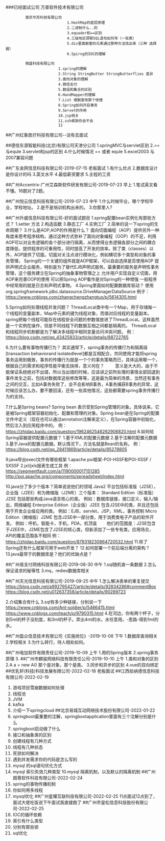 ###已经面试公司
			 万普软件技术有限公司

		     南京华苏科技有限公司
								1.HashMap的底层原理
								2.二进制什么..的
								3.equader和==区别
								4.三级地区颈联SQL语句如何写（一张表）
								5.div里面嵌套的元素通过那种方法找出来（三种 选择器）
								6.Spirng的IOC的理解
		  
		     微盛科技有限公司
							1.spring的理解
							2.String StringButter StringButterflies 差异
							3.面向对象的理解
							4.微信支付
							5.数组和集合的区别
							6.HandMapper的理解
							7.List 增删查改那个快慢
							8.Spring如何开启事务
							9.Servet的作用
							10.jsp相关
							11.ssh框架你会不会
							12
##广州红象医疗科技有限公司--没有去面试

##德信东源智能科技(北京)有限公司天津分公司
1.springMVC与servlet区别
2.==与equle
3.servlet和jsp的区别
4.什么时候情况 == 或者 equle
5.excel2003 与 2007兼容问题	

##广东金网信息科技有限公司-2019-07-15
老板面试
1.有什么优点
2.数据库设计是你设计的吗
3.英文水平
4.最低薪资要求
5.主程的工资

##广州Accentrix-广州艾森斯软件研发有限公司-2019-07-23 早上
1.笔试英文看不懂。16题对了2题。

##广州悦云信息科技有限公司-2019-07-23 中午
1.什么时候毕业，哪个学校毕业，学校地址。
2.是不是培训机构出来的。
3.你那里人?

##广州升威信息科技有限公司-好的面试题目
1.spring配置bean实例化有那些方式？
								1.setter 方法
								2.构造函数
								3.静态工厂
								4.实例工厂
2.简单的说一下spring的生命周期？
3.什么是AOP,AOP的作用是什么？
						  面向切面编程（AOP）提供另外一种角度来思考程序结构，通过这种方式弥补了面向对象编程（OOP）的不足，利用AOP可以对业务逻辑的各个部分进行隔离，从而使得业务逻辑各部分之间的耦合度降低，提供程序的可重用性，同时提高了开发的效率。除了类（classes）以外，AOP提供了切面。切面对关注点进行模块化，例如横切多个类型和对象的事务管理，
						  Spring的一个关键的组件就是AOP框架，可以自由选择是否使用AOP
						  提供声明式企业服务，特别是为了替代EJB声明式服务。最重要的服务是声明性事务管理，这个服务建立在Spring的抽象事物管理之上
						  允许用户实现自定义切面，用AOP来完善OOP的使用
						  可以把Spring AOP看作是对Spring的一种增强
						  一般程序中经常用的就是日志和声明式事物。
4.Spring里面如何配置数据库驱动？
						     使用org.springframework.jdbc.datasource.DriveManagerDataSource
						 	 例子：https://www.cnblogs.com/zhangchengzhangtuo/p/5614305.html
							
5.Spring如何处理线程并发问题？
							ThreadLocal类中有一个Map，用于存储每一个线程的变量副本，Map中元素的键为线程对象，而值对应线程的变量副本。
							spring把每个线程可能存在线程安全问题的参数值放进了ThreadLocal。这样虽然是一个实例在操作，但是不同线程下的数据互相之间都是隔离的。
							ThreadLocal 和线程同步机制都是为了解决多线程中相同变量访问冲突问题。
							例：https://blog.csdn.net/qq_43425833/article/details/88722765

6.为什么要有事物传播行为？
						其实通常下，spring事务的传播行为和隔离级[transaction behaviorand isolatedlevel]都是互相配合，共同使用才能将spring事务运用到极致，事务的传播行为就是一个个的事务策略而已，具体运用哪一个，根据自己的需求和程序性能平衡去抉择，意义何在？
　　						意义是大大的，由于不能保证系统绝对不出错，所以当出错的时候，应该讲之前所处理的事情全部回退到事件发生之前，包括对数据库这些修改等等，这是最为简单的场景，当然还有事务之间的交互，比如A事务失败了，会不会影响B事务，A事务捕获B事务的异常，这时候应该怎么办，要不要回滚，还有一些其他情况，这些都需要spring事务传播行为的支持。

7.什么是Spring beans?
					Spring bean 表示受到Spring管理的对象。具体说来，它是被Spring框架容器初始化、配置和管理的对象。Spring bean是在Spring的配置文件中定义（现在也可以通过annotation注解来定义），在Spring容器中初始化，然后注入到应用程序中的。
					例：https://zhidao.baidu.com/question/1962462546262906820.html
8.如何给Spring容器提供配置元数据？
								1.基于XML的配置元数据
								2.基于注解的配置元数据
								3.基于Java的配置元数据。默认情况下，方法名就是Bean的名称。
								例：https://blog.csdn.net/qq_28411869/article/details/85278805
								
9.java导出execl文件有哪些框架
							1.apache poi框架-POI-HSSF和POI-XSSF / SXSSF
							2.jxl/jxls报表生成工具
							例：https://segmentfault.com/a/1190000017151285
								http://poi.apache.org/components/spreadsheet/index.html

10.java分了多少个版本？简单说说他们的领域
									Java2 平台包括标准版（J2SE），企业版（J2EE）和为微缩版（J2ME）三个版本：
									Standard Edition（标准版）J2SE 包括那些构成Java语言核心的类。
									例如：数据库链接，接口定义，输入/输出，网络编程
									Enterprise Edition（企业版）J2EE 包含J2SE中的类，并且还包括用于开发企业级应用的类。
									例如：EJB，servlet，JSP，XML，事务控制
									Micro Edition（微缩版）J2ME 包含J2SE中一部分类，用于消费类电子产品的软件开发。
									例如：呼机，智能卡，手机，PDA，机顶盒
									　　他们的范围是：J2SE包含于J2EE中，J2ME包含了J2SE的核心类，但新添加了一些专有类，应用场合，API的覆盖范围各不相同
									例：https://zhidao.baidu.com/question/879318230864720532.html
11.除了Spring还有什么框架可用于web开发？
12.如何部署一个前后端分离的架构？
13.java最常于的数据库是？他们的优缺点是？

##广州易支付网络科技有限公司-2019-08-30 中午
1.sql随机查一条数据
2.怎么保证请求的秘等性
3.mq，redies数据库相关

##广州天光信息科技有限公司-2019-09-25 中午
1.怎么解决表单的重复提交
					 https://blog.csdn.net/a992795427/article/details/92834286#commentBox
					 https://blog.csdn.net/u012637358/article/details/90289723

2.介绍集合有什么
3.sql有多少种链接，分别说一下
						  https://www.cnblogs.com/Ant-soldier/p/5466415.html
						  https://www.cnblogs.com/teach/p/9790315.html
4.在河边，你有两个杯子，分别5ml的杯子没刻度，和3ml的杯子。弄出4ml的水。水任意用。-思路-得到1ml的水。

##广州盈众信息技术有限公司《实施岗位》-2019-10-08 下午 
1.数据库查询相关
2.学校相关
3.为什么转行，待人相处如何。

##广州电加软件有限责任公司-2019-10-09 上午
1.用的Spring版本
2.spring事务原理
3.
##广州市麒骏网络科技有限责任公司-2019-10-10 上午
1.类和对象的区别
2.A a = new A() 那个是对象，那个是类。
3.同步和异步的区别
4.vue的双向绑定
##优乳轩(科技)科技发展有限公司-2022-02-18
老板面试
##江西伯纳德信息科技有限公司-2022-02-19
1. 游戏项目雪崩数据如何处理
2. 线程池
3. JVM
4. kafka
5. 介绍一下springcloud
##北京易城互动网络技术股份有限公司-2022-01-22
1. springboot最重要的注解，springbootapplication里面有三个注解分别是什么
2. springboot启动做了什么 
3. 接口和抽象类的区别
4. 创建线程有几种方式
5. 线程有几种状态
6. 死锁如何解决
7. 遇到并发需求你的代码是怎么写的
8. mysql 的sql语句优化方式
9. mysql 索引失效几种类型
10.mysql 隔离机制，以及默认的隔离机制
##广州朗尊软件科技有限公司-2022-02-24
1. spring的事物传播机制
2. 你如何用多线程
3. mysql优化
##广州星耀互联科技有限公司-2022-02-25
11点面试12点到了，面试大佬吃饭说下午面试我直接跑了
##广州市皇松信息科技股份有限公司-2022-02-25
1. IOC的循环依赖
2. 索引有什么类型
3. 分别有那些锁
4. sql优化

